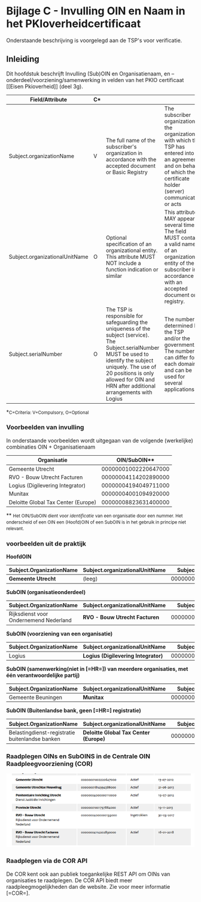 # Bijlage C - Invulling OIN en Naam in het  PKIoverheidcertificaat

<aside class="note">

Onderstaande beschrijving is voorgelegd aan de TSP's voor verificatie.

</aside>

## Inleiding
Dit hoofdstuk beschrijft Invulling (Sub)OIN en Organisatienaam, en –onderdeel/voorziening/samenwerking in velden van het PKIO certificaat [[Eisen Pkioverheid]] (deel 3g).

| Field/Attribute  | C\*  |  |  |
| --- | --- | --- | --- |
| Subject.organizationName | V  | The full name of the subscriber's organization in accordance with the accepted document or Basic Registry  | The subscriber organization is the organization with which the TSP has entered into an agreement and on behalf of which the certificate holder (server) communicates or acts  |
| Subject.organizationalUnitName  | O  | Optional specification of an organizational entity. This attribute MUST NOT include a function indication or similar  | This attribute MAY appear several times. The field MUST contain a valid name of an organizational entity of the subscriber in accordance with an accepted document or registry.  |
| Subject.serialNumber  | O  | The TSP is responsible for safeguarding the uniqueness of the subject (service). The Subject.serialNumber MUST be used to identify the subject uniquely. The use of 20 positions is only allowed for OIN and HRN after additional arrangements with Logius  | The number is determined by the TSP and/or the government. The number can differ for each domain and can be used for several applications.  |

\*<span style="font-size:smaller">C=Criteria: V=Compulsory, O=Optional</span>

### Voorbeelden van invulling

In onderstaande voorbeelden wordt uitgegaan van de volgende (werkelijke) combinaties OIN + Organisatienaam

 | Organisatie  | OIN/SubOIN\*\*  |
 | -- | -- |
 | Gemeente Utrecht  | 00000001002220647000  |
 | RVO - Bouw Utrecht Facturen  | 00000004114202890000  |
 | Logius (Digilevering Integrator)  | 00000004194049711000  |
 | Munitax  | 00000004001094920000  |
 | Deloitte Global Tax Center (Europe)  | 00000008823631400000  |


\*\* <span style="font-size:smaller">Het OIN/SubOIN dient voor *identificatie* van een organisatie door een nummer. Het onderscheid of een OIN een (Hoofd)OIN of een SubOIN is in het gebruik in principe niet relevant.</span>

### voorbeelden uit de praktijk

<aside class="example">

**HoofdOIN**

 | Subject.OrganizationName  | Subject.organizationalUnitName  | Subject.serialNumber  |
 | -- | -- | -- |
 | **Gemeente Utrecht**  | (leeg)  | 00000001002220647000  |

**SubOIN (organisatieonderdeel)**

 | Subject.OrganizationName  | Subject.organizationalUnitName  | Subject.serialNumber  |
 | -- | -- | -- |
 | Rijksdienst voor Ondernemend Nederland  | **RVO - Bouw Utrecht Facturen**  | 00000004114202890000  |

**SubOIN (voorziening van een organisatie)**

 | Subject.OrganizationName  | Subject.organizationalUnitName  | Subject.serialNumber  |
 | --- | --- | --- |
 | Logius  | **Logius (Digilevering Integrator)**  | 00000004194049711000  |

**SubOIN (samenwerking(niet in [=HR=]) van meerdere organisaties,  met één verantwoordelijke partij)**

 | Subject.OrganizationName  | Subject.organizationalUnitName  | Subject.serialNumber  |
 | --- | --- | --- |
 | Gemeente Beuningen  | **Munitax**  | 00000004001094920000  |

**SubOIN (Buitenlandse bank, geen [=HR=] registratie)**

 | Subject.OrganizationName  | Subject.organizationalUnitName  | Subject.serialNumber  |
 | --- | --- | --- |
 | Belastingdienst-registratie buitenlandse banken  | **Deloitte Global Tax Center (Europe)**  | 00000008823631400000  |

</aside>

### Raadplegen OINs en SubOINS in de Centrale OIN Raadpleegvoorziening (COR)

![Screenshot van de Website van de [=COR=]](media/screenshotCOR.png "Screenshot van de website van de [=COR=]")

### Raadplegen via de COR API

De COR kent ook aan publiek toegankelijke REST API om OINs van organisaties te raadplegen. De COR API biedt meer raadpleegmogelijkheden dan de website. Zie voor meer informatie [=COR=].
